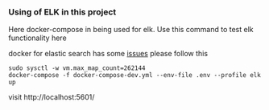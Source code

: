 ### Using of ELK in this project

Here docker-compose in being used for elk. Use this command to test elk functionality here

docker for elastic search has some [issues](https://stackoverflow.com/a/51448773/7499069) please follow this

```shell
sudo sysctl -w vm.max_map_count=262144
docker-compose -f docker-compose-dev.yml --env-file .env --profile elk  up
```

visit http://localhost:5601/

